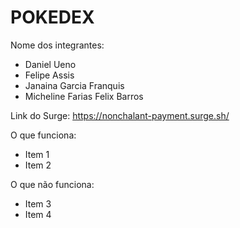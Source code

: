 # POKEDEX

Nome dos integrantes:

- Daniel Ueno
- Felipe Assis
- Janaina Garcia Franquis
- Micheline Farias Felix Barros

Link do Surge: https://nonchalant-payment.surge.sh/

O que funciona:

- Item 1
- Item 2

O que não funciona:

- Item 3
- Item 4
